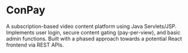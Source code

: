 # ConPay
A subscription-based video content platform using Java Servlets/JSP. Implements user login, secure content gating (pay-per-view), and basic admin functions. Built with a phased approach towards a potential React frontend via REST APIs.
